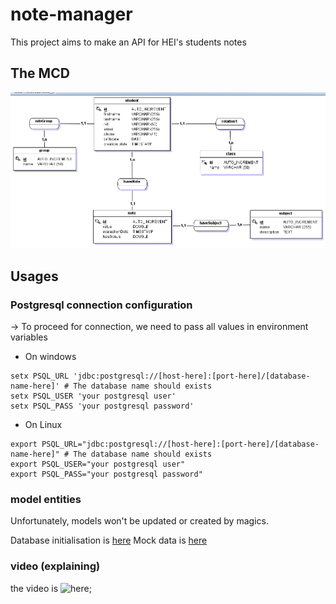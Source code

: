 # note-manager

This project aims to make an API for HEI's students notes

## The MCD

![Mcd image](./mcd-note-manager.png)

## Usages

### Postgresql connection configuration

-> To proceed for connection, we need to pass all values in environment variables

- On windows

```shell
setx PSQL_URL 'jdbc:postgresql://[host-here]:[port-here]/[database-name-here]' # The database name should exists
setx PSQL_USER 'your postgresql user'
setx PSQL_PASS 'your postgresql password'
```

- On Linux

```shell
export PSQL_URL="jdbc:postgresql://[host-here]:[port-here]/[database-name-here]" # The database name should exists
export PSQL_USER="your postgresql user"
export PSQL_PASS="your postgresql password"
```

### model entities

Unfortunately, models won't be updated or created by magics.

Database initialisation is [here](./src/database/index.sql)
Mock data is [here](./src/database/mock/index.sql)

### video (explaining)

the video is ![here](https://drive.google.com/file/d/1LpiAF98GHSmw3CRjycD9hNqmhoexSZqJ/view?usp=drive_link);